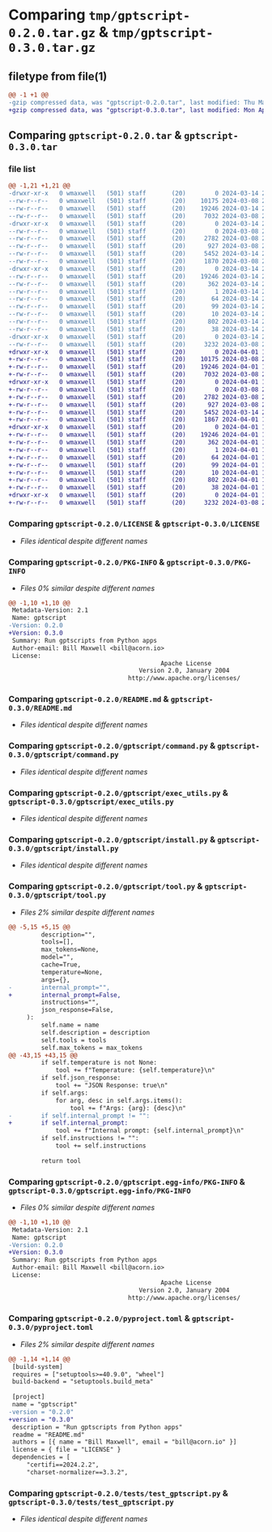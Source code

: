 # Comparing `tmp/gptscript-0.2.0.tar.gz` & `tmp/gptscript-0.3.0.tar.gz`

## filetype from file(1)

```diff
@@ -1 +1 @@
-gzip compressed data, was "gptscript-0.2.0.tar", last modified: Thu Mar 14 21:27:07 2024, max compression
+gzip compressed data, was "gptscript-0.3.0.tar", last modified: Mon Apr  1 18:42:39 2024, max compression
```

## Comparing `gptscript-0.2.0.tar` & `gptscript-0.3.0.tar`

### file list

```diff
@@ -1,21 +1,21 @@
-drwxr-xr-x   0 wmaxwell   (501) staff       (20)        0 2024-03-14 21:27:07.069233 gptscript-0.2.0/
--rw-r--r--   0 wmaxwell   (501) staff       (20)    10175 2024-03-08 22:16:36.000000 gptscript-0.2.0/LICENSE
--rw-r--r--   0 wmaxwell   (501) staff       (20)    19246 2024-03-14 21:27:07.069028 gptscript-0.2.0/PKG-INFO
--rw-r--r--   0 wmaxwell   (501) staff       (20)     7032 2024-03-08 22:16:36.000000 gptscript-0.2.0/README.md
-drwxr-xr-x   0 wmaxwell   (501) staff       (20)        0 2024-03-14 21:27:07.068034 gptscript-0.2.0/gptscript/
--rw-r--r--   0 wmaxwell   (501) staff       (20)        0 2024-03-08 22:16:36.000000 gptscript-0.2.0/gptscript/__init__.py
--rw-r--r--   0 wmaxwell   (501) staff       (20)     2782 2024-03-08 22:16:36.000000 gptscript-0.2.0/gptscript/command.py
--rw-r--r--   0 wmaxwell   (501) staff       (20)      927 2024-03-08 22:16:36.000000 gptscript-0.2.0/gptscript/exec_utils.py
--rw-r--r--   0 wmaxwell   (501) staff       (20)     5452 2024-03-14 21:25:10.000000 gptscript-0.2.0/gptscript/install.py
--rw-r--r--   0 wmaxwell   (501) staff       (20)     1870 2024-03-08 22:16:36.000000 gptscript-0.2.0/gptscript/tool.py
-drwxr-xr-x   0 wmaxwell   (501) staff       (20)        0 2024-03-14 21:27:07.068833 gptscript-0.2.0/gptscript.egg-info/
--rw-r--r--   0 wmaxwell   (501) staff       (20)    19246 2024-03-14 21:27:07.000000 gptscript-0.2.0/gptscript.egg-info/PKG-INFO
--rw-r--r--   0 wmaxwell   (501) staff       (20)      362 2024-03-14 21:27:07.000000 gptscript-0.2.0/gptscript.egg-info/SOURCES.txt
--rw-r--r--   0 wmaxwell   (501) staff       (20)        1 2024-03-14 21:27:07.000000 gptscript-0.2.0/gptscript.egg-info/dependency_links.txt
--rw-r--r--   0 wmaxwell   (501) staff       (20)       64 2024-03-14 21:27:07.000000 gptscript-0.2.0/gptscript.egg-info/entry_points.txt
--rw-r--r--   0 wmaxwell   (501) staff       (20)       99 2024-03-14 21:27:07.000000 gptscript-0.2.0/gptscript.egg-info/requires.txt
--rw-r--r--   0 wmaxwell   (501) staff       (20)       10 2024-03-14 21:27:07.000000 gptscript-0.2.0/gptscript.egg-info/top_level.txt
--rw-r--r--   0 wmaxwell   (501) staff       (20)      802 2024-03-14 21:25:10.000000 gptscript-0.2.0/pyproject.toml
--rw-r--r--   0 wmaxwell   (501) staff       (20)       38 2024-03-14 21:27:07.069270 gptscript-0.2.0/setup.cfg
-drwxr-xr-x   0 wmaxwell   (501) staff       (20)        0 2024-03-14 21:27:07.068705 gptscript-0.2.0/tests/
--rw-r--r--   0 wmaxwell   (501) staff       (20)     3232 2024-03-08 22:16:36.000000 gptscript-0.2.0/tests/test_gptscript.py
+drwxr-xr-x   0 wmaxwell   (501) staff       (20)        0 2024-04-01 18:42:39.200501 gptscript-0.3.0/
+-rw-r--r--   0 wmaxwell   (501) staff       (20)    10175 2024-03-08 22:16:36.000000 gptscript-0.3.0/LICENSE
+-rw-r--r--   0 wmaxwell   (501) staff       (20)    19246 2024-04-01 18:42:39.200240 gptscript-0.3.0/PKG-INFO
+-rw-r--r--   0 wmaxwell   (501) staff       (20)     7032 2024-03-08 22:16:36.000000 gptscript-0.3.0/README.md
+drwxr-xr-x   0 wmaxwell   (501) staff       (20)        0 2024-04-01 18:42:39.199283 gptscript-0.3.0/gptscript/
+-rw-r--r--   0 wmaxwell   (501) staff       (20)        0 2024-03-08 22:16:36.000000 gptscript-0.3.0/gptscript/__init__.py
+-rw-r--r--   0 wmaxwell   (501) staff       (20)     2782 2024-03-08 22:16:36.000000 gptscript-0.3.0/gptscript/command.py
+-rw-r--r--   0 wmaxwell   (501) staff       (20)      927 2024-03-08 22:16:36.000000 gptscript-0.3.0/gptscript/exec_utils.py
+-rw-r--r--   0 wmaxwell   (501) staff       (20)     5452 2024-03-14 21:25:10.000000 gptscript-0.3.0/gptscript/install.py
+-rw-r--r--   0 wmaxwell   (501) staff       (20)     1867 2024-04-01 18:37:22.000000 gptscript-0.3.0/gptscript/tool.py
+drwxr-xr-x   0 wmaxwell   (501) staff       (20)        0 2024-04-01 18:42:39.200070 gptscript-0.3.0/gptscript.egg-info/
+-rw-r--r--   0 wmaxwell   (501) staff       (20)    19246 2024-04-01 18:42:39.000000 gptscript-0.3.0/gptscript.egg-info/PKG-INFO
+-rw-r--r--   0 wmaxwell   (501) staff       (20)      362 2024-04-01 18:42:39.000000 gptscript-0.3.0/gptscript.egg-info/SOURCES.txt
+-rw-r--r--   0 wmaxwell   (501) staff       (20)        1 2024-04-01 18:42:39.000000 gptscript-0.3.0/gptscript.egg-info/dependency_links.txt
+-rw-r--r--   0 wmaxwell   (501) staff       (20)       64 2024-04-01 18:42:39.000000 gptscript-0.3.0/gptscript.egg-info/entry_points.txt
+-rw-r--r--   0 wmaxwell   (501) staff       (20)       99 2024-04-01 18:42:39.000000 gptscript-0.3.0/gptscript.egg-info/requires.txt
+-rw-r--r--   0 wmaxwell   (501) staff       (20)       10 2024-04-01 18:42:39.000000 gptscript-0.3.0/gptscript.egg-info/top_level.txt
+-rw-r--r--   0 wmaxwell   (501) staff       (20)      802 2024-04-01 18:37:22.000000 gptscript-0.3.0/pyproject.toml
+-rw-r--r--   0 wmaxwell   (501) staff       (20)       38 2024-04-01 18:42:39.200533 gptscript-0.3.0/setup.cfg
+drwxr-xr-x   0 wmaxwell   (501) staff       (20)        0 2024-04-01 18:42:39.199951 gptscript-0.3.0/tests/
+-rw-r--r--   0 wmaxwell   (501) staff       (20)     3232 2024-03-08 22:16:36.000000 gptscript-0.3.0/tests/test_gptscript.py
```

### Comparing `gptscript-0.2.0/LICENSE` & `gptscript-0.3.0/LICENSE`

 * *Files identical despite different names*

### Comparing `gptscript-0.2.0/PKG-INFO` & `gptscript-0.3.0/PKG-INFO`

 * *Files 0% similar despite different names*

```diff
@@ -1,10 +1,10 @@
 Metadata-Version: 2.1
 Name: gptscript
-Version: 0.2.0
+Version: 0.3.0
 Summary: Run gptscripts from Python apps
 Author-email: Bill Maxwell <bill@acorn.io>
 License: 
                                          Apache License
                                    Version 2.0, January 2004
                                 http://www.apache.org/licenses/
```

### Comparing `gptscript-0.2.0/README.md` & `gptscript-0.3.0/README.md`

 * *Files identical despite different names*

### Comparing `gptscript-0.2.0/gptscript/command.py` & `gptscript-0.3.0/gptscript/command.py`

 * *Files identical despite different names*

### Comparing `gptscript-0.2.0/gptscript/exec_utils.py` & `gptscript-0.3.0/gptscript/exec_utils.py`

 * *Files identical despite different names*

### Comparing `gptscript-0.2.0/gptscript/install.py` & `gptscript-0.3.0/gptscript/install.py`

 * *Files identical despite different names*

### Comparing `gptscript-0.2.0/gptscript/tool.py` & `gptscript-0.3.0/gptscript/tool.py`

 * *Files 2% similar despite different names*

```diff
@@ -5,15 +5,15 @@
         description="",
         tools=[],
         max_tokens=None,
         model="",
         cache=True,
         temperature=None,
         args={},
-        internal_prompt="",
+        internal_prompt=False,
         instructions="",
         json_response=False,
     ):
         self.name = name
         self.description = description
         self.tools = tools
         self.max_tokens = max_tokens
@@ -43,15 +43,15 @@
         if self.temperature is not None:
             tool += f"Temperature: {self.temperature}\n"
         if self.json_response:
             tool += "JSON Response: true\n"
         if self.args:
             for arg, desc in self.args.items():
                 tool += f"Args: {arg}: {desc}\n"
-        if self.internal_prompt != "":
+        if self.internal_prompt:
             tool += f"Internal prompt: {self.internal_prompt}\n"
         if self.instructions != "":
             tool += self.instructions
 
         return tool
```

### Comparing `gptscript-0.2.0/gptscript.egg-info/PKG-INFO` & `gptscript-0.3.0/gptscript.egg-info/PKG-INFO`

 * *Files 0% similar despite different names*

```diff
@@ -1,10 +1,10 @@
 Metadata-Version: 2.1
 Name: gptscript
-Version: 0.2.0
+Version: 0.3.0
 Summary: Run gptscripts from Python apps
 Author-email: Bill Maxwell <bill@acorn.io>
 License: 
                                          Apache License
                                    Version 2.0, January 2004
                                 http://www.apache.org/licenses/
```

### Comparing `gptscript-0.2.0/pyproject.toml` & `gptscript-0.3.0/pyproject.toml`

 * *Files 2% similar despite different names*

```diff
@@ -1,14 +1,14 @@
 [build-system]
 requires = ["setuptools>=40.9.0", "wheel"]
 build-backend = "setuptools.build_meta"
 
 [project]
 name = "gptscript"
-version = "0.2.0"
+version = "0.3.0"
 description = "Run gptscripts from Python apps"
 readme = "README.md"
 authors = [{ name = "Bill Maxwell", email = "bill@acorn.io" }]
 license = { file = "LICENSE" }
 dependencies = [
     "certifi==2024.2.2",
     "charset-normalizer==3.3.2",
```

### Comparing `gptscript-0.2.0/tests/test_gptscript.py` & `gptscript-0.3.0/tests/test_gptscript.py`

 * *Files identical despite different names*

